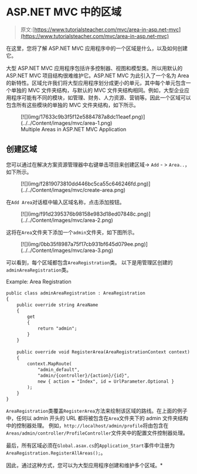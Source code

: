 # ASP.NET MVC 中的区域

> 原文:[https://www.tutorialsteacher.com/mvc/area-in-asp.net-mvc](https://www.tutorialsteacher.com/mvc/area-in-asp.net-mvc)

在这里，您将了解 ASP.NET MVC 应用程序中的一个区域是什么，以及如何创建它。

大型 ASP.NET MVC 应用程序包括许多控制器、视图和模型类。所以用默认的 ASP.NET MVC 项目结构很难维护它。ASP.NET MVC 为此引入了一个名为 Area 的新特性。区域允许我们将大型应用程序划分成更小的单元，其中每个单元包含一个单独的 MVC 文件夹结构，与默认的 MVC 文件夹结构相同。例如，大型企业应用程序可能有不同的模块，如管理、财务、人力资源、营销等。因此一个区域可以包含所有这些模块的单独的 MVC 文件夹结构，如下所示。

<figure>[![](img/17633c9b3f5f12e5884787a8dc11eaef.png)](../../Content/images/mvc/area-1.png)

<figcaption>Multiple Areas in ASP.NET MVC Application</figcaption>

</figure>

## 创建区域

您可以通过在解决方案资源管理器中右键单击项目来创建区域-> `Add` - > `Area..`，如下所示。

<figure>[![](img/f2819073810dd446bc5ca55c646246fd.png)](../../Content/images/mvc/create-area.png)</figure>

在`Add Area`对话框中输入区域名称，点击添加按钮。

<figure>[![](img/f91d2395376b98158e983d18ed07848c.png)](../../Content/images/mvc/area-2.png)</figure>

这将在`Area`文件夹下添加一个`admin`文件夹，如下图所示。

<figure>[![](img/0bb35f8987a75f17cb931bf645d079ee.png)](../../Content/images/mvc/area-3.png)</figure>

可以看到，每个区域都包含`AreaRegistration`类。 以下是用管理区创建的`adminAreaRegistration`类。

Example: Area Registration 

```
public class adminAreaRegistration : AreaRegistration 
{
    public override string AreaName 
    {
        get 
        {
            return "admin";
        }
    }

    public override void RegisterArea(AreaRegistrationContext context) 
    {
        context.MapRoute(
            "admin_default",
            "admin/{controller}/{action}/{id}",
            new { action = "Index", id = UrlParameter.Optional }
        );
    }
} 
```

`AreaRegistration`类覆盖`RegisterArea`方法来绘制该区域的路线。在上面的例子中，任何以 admin 开头的 URL 都将被包含在`Area`文件夹下的 admin 文件夹结构中的控制器处理。 例如，`http://localhost/admin/profile`将由包含在`Areas/admin/controller/ProfileController`文件夹中的配置文件控制器处理。

最后，所有区域必须在`Global.asax.cs`的`Application_Start`事件中注册为`AreaRegistration.RegisterAllAreas();`。

因此，通过这种方式，您可以为大型应用程序创建和维护多个区域。*